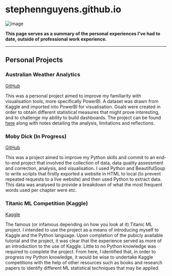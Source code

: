 # stephennguyens.github.io
![image](https://github.com/equanimittyy/stephennguyens.github.io/assets/104692345/6b1d74b1-878c-420f-bc26-8cf36b8d4e67)

**This page serves as a summary of the personal experiences I've had to date, outside of professional work experience.**

---
## Personal Projects
### Australian Weather Analytics
[GitHub](https://github.com/equanimittyy/weatherau)

This was a personal project aimed to improve my familiarity with visualisation tools, more specifically PowerBI. A dataset was drawn from Kaggle and imported into PowerBI for visualisation. Goals were created in order to obtain different statistical measures that might prove interesting, and to challenge my ability to build dashboards. The project can be found [here](https://github.com/equanimittyy/weatherau) along with notes detailing the analysis, limitations and reflections.

### Moby Dick (In Progress)
[GitHub](https://github.com/equanimittyy/mobydick)

This was a project aimed to improve my Python skills and commit to an end-to-end project that involved the collection of data, data quality assessment and correction, analysis, and visualisation. I used Python and BeautifulSoup to write scripts that firstly exported a website in HTML to local (to prevent repeated requests to a live website) and then used Python to extract data. This data was analysed to provide a breakdown of what the most frequent words used per chapter were etc.

### Titanic ML Competition (Kaggle)
[Kaggle](https://www.kaggle.com/code/stephennguyens/titanic-ml-competition-sn)

The famous (or infamous depending on how you look at it) Titanic ML project. I intended to use the project as a means of introducing myself to Kaggle and the Python language. Upon completion of the pubicly available tutorial and the project, it was clear that the experience served as more of an introduction to the use of Kaggle. Little to no Python knowledge was required to complete the project. From here, I identified that, in order to progress my Python knowledge, it would be wise to undertake Kaggle competitions with the help of other resources such as books and research papers to identify different ML statistical techniques that may be applied.
